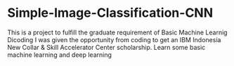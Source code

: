 # Simple-Image-Classification-CNN
This is a project to fulfill the graduate requirement of Basic Machine Learnig Dicoding
I was given the opportunity from coding to get an IBM Indonesia New Collar & Skill Accelerator Center scholarship. Learn some basic machine learning and deep learning

